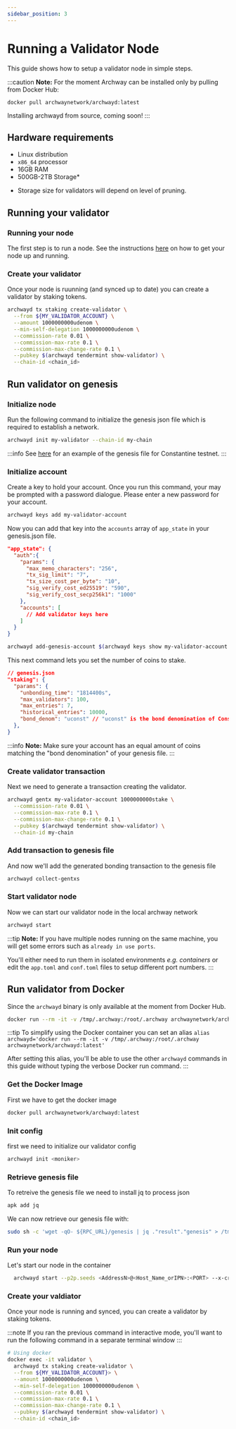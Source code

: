 ```yaml
---
sidebar_position: 3
---
```


# Running a Validator Node

This guide shows how to setup a validator node in simple steps.


:::caution
**Note:** For the moment Archway can be installed only by pulling from Docker Hub:

`docker pull archwaynetwork/archwayd:latest`

Installing archwayd from source, coming soon!
:::

## Hardware requirements
- Linux distribution
- `x86_64` processor
- 16GB RAM
- 500GB-2TB Storage\*

* Storage size for validators will depend on level of pruning.

## Running your validator
### Running your node 
The first step is to run a node. See the instructions [here](../node/join-a-network.md) on how to get your node up and running.

### Create your validator
Once your node is ruunning (and synced up to date) you can create a validator by staking tokens.

```bash
archwayd tx staking create-validator \
  --from ${MY_VALIDATOR_ACCOUNT} \
  --amount 1000000000udenom \
  --min-self-delegation 1000000000udenom \
  --commission-rate 0.01 \
  --commission-max-rate 0.1 \
  --commission-max-change-rate 0.1 \
  --pubkey $(archwayd tendermint show-validator) \
  --chain-id <chain_id>
```

## Run validator on genesis
### Initialize node

Run the following command to initialize the genesis json file which is required to establish a network.
```bash
archwayd init my-validator --chain-id my-chain 
```

:::info
See [here](https://rpc.constantine-1.archway.tech/genesis) for an example of the genesis file for Constantine testnet.
::: 

<!-- **Note:** Please note that, we use `--home ./my-validator` flag in almost all commands in order to tell `archwayd` that we need to work on that specific directory. -->

### Initialize account

Create a key to hold your account. Once you run this command, your may be prompted with a password dialogue. Please enter a new password for your account.

```bash
archwayd keys add my-validator-account
```

Now you can add that key into the `accounts` array of `app_state` in your genesis.json file. 

```json
"app_state": {
  "auth":{
    "params": {
      "max_memo_characters": "256",
      "tx_sig_limit": "7",
      "tx_size_cost_per_byte": "10",
      "sig_verify_cost_ed25519": "590",
      "sig_verify_cost_secp256k1": "1000"
    },
    "accounts": [
      // Add validator keys here
    ]
  }
}
```

```bash
archwayd add-genesis-account $(archwayd keys show my-validator-account -a) 1000000000stake,1000000000ARCH
```

This next command lets you set the number of coins to stake.

```json
// genesis.json
"staking": {
  "params": {
    "unbonding_time": "1814400s",
    "max_validators": 100,
    "max_entries": 7,
    "historical_entries": 10000,
    "bond_denom": "uconst" // "uconst" is the bond denomination of Constantine testnet
  },
}
```

:::info
**Note:** Make sure your account has an equal amount of coins matching the "bond denomination" of your genesis file.
:::

### Create validator transaction

Next we need to generate a transaction creating the validator.

```bash
archwayd gentx my-validator-account 1000000000stake \
  --commission-rate 0.01 \
  --commission-max-rate 0.1 \
  --commission-max-change-rate 0.1 \
  --pubkey $(archwayd tendermint show-validator) \
  --chain-id my-chain
```

### Add transaction to genesis file

And now we'll add the generated bonding transaction to the genesis file

```bash
archwayd collect-gentxs
```

### Start validator node

Now we can start our validator node in the local archway network

```bash
archwayd start
```

:::tip
**Note:** If you have multiple nodes running on the same machine, you will get some errors such as `already in use ports`. 

You'll either need to run them in isolated environments _e.g. containers_ or edit the `app.toml` and `conf.toml` files to setup different port numbers.
:::


## Run validator from Docker

Since the `archwayd` binary is only available at the moment from Docker Hub.

```bash
docker run --rm -it -v /tmp/.archway:/root/.archway archwaynetwork/archwayd:latest
```

:::tip
To simplify using the Docker container you can set an alias 
`alias archwayd='docker run --rm -it -v /tmp/.archway:/root/.archway archwaynetwork/archwayd:latest'`

After setting this alias, you'll be able to use the other `archwayd` commands in this guide without typing the verbose Docker run command.
:::

### Get the Docker Image
First we have to get the docker image 

```bash
docker pull archwaynetwork/archwayd:latest
```

### Init config 
first we need to initialize our validator config
```bash
archwayd init <moniker>
```

### Retrieve genesis file
To retreive the genesis file we need to install jq to process json
```bash
apk add jq
```

We can now retrieve our genesis file with:
```bash
sudo sh -c 'wget -qO- ${RPC_URL}/genesis | jq ."result"."genesis" > /tmp/.archway/config/genesis.json'
```

### Run your node
Let's start our node in the container
```bash
  archwayd start --p2p.seeds <AddressN>@<Host_Name_orIPN>:<PORT> --x-crisis-skip-assert-invariants
```


### Create your valdiator
Once your node is running and synced, you can create a validator by staking tokens.

:::note
If you ran the previous command in interactive mode, you'll want to run the following command in a separate terminal window 
:::

```bash
# Using docker
docker exec -it validator \
  archwayd tx staking create-validator \
  --from ${MY_VALIDATOR_ACCOUNT}> \
  --amount 1000000000udenom \
  --min-self-delegation 1000000000udenom \
  --commission-rate 0.01 \
  --commission-max-rate 0.1 \
  --commission-max-change-rate 0.1 \
  --pubkey $(archwayd tendermint show-validator) \
  --chain-id <chain_id>
```



